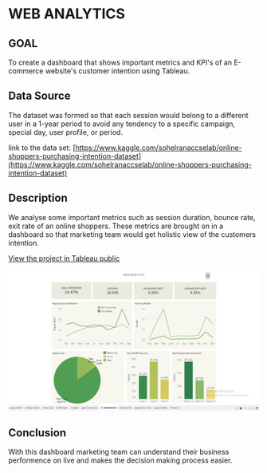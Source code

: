 # WEB ANALYTICS

**GOAL**
---
   To create a dashboard that shows important metrics and KPI's of an E-commerce website's customer intention using Tableau.
    
**Data Source**
---
   The dataset was formed so that each session
would belong to a different user in a 1-year period to avoid
any tendency to a specific campaign, special day, user
profile, or period.

link to the data set:
[https://www.kaggle.com/sohelranaccselab/online-shoppers-purchasing-intention-dataset](https://www.kaggle.com/sohelranaccselab/online-shoppers-purchasing-intention-dataset)

**Description**
---
   We analyse some important metrics such as session duration, bounce rate, exit rate of an  online shoppers. These metrics are brought on in a dashboard so that marketing team 
   would get holistic view of the customers intention.
   
[View the project in Tableau public](https://public.tableau.com/app/profile/thennarasu6605/viz/WebAnalytics_16262338595770/Dashboard1)

![Image of the dashboard](https://github.com/thennarasur/Web-Analytics/blob/main/Dashboard%20image.png)

**Conclusion**
---
With this dashboard marketing team can understand their business performence on live and makes the decision making process easier.
